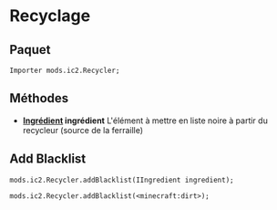 # Recyclage

## Paquet

`Importer mods.ic2.Recycler;`

## Méthodes

- **[Ingrédient](/Vanilla/Variable_Types/IIngredient/) ingrédient** L'élément à mettre en liste noire à partir du recycleur (source de la ferraille)

## Add Blacklist

```zenscript
mods.ic2.Recycler.addBlacklist(IIngredient ingredient);

mods.ic2.Recycler.addBlacklist(<minecraft:dirt>);
```